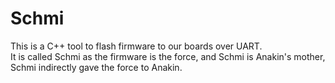 # Schmi
This is a C++ tool to flash firmware to our boards over UART.  
It is called Schmi as the firmware is the force, and Schmi is Anakin's mother, Schmi indirectly gave the force to Anakin.
